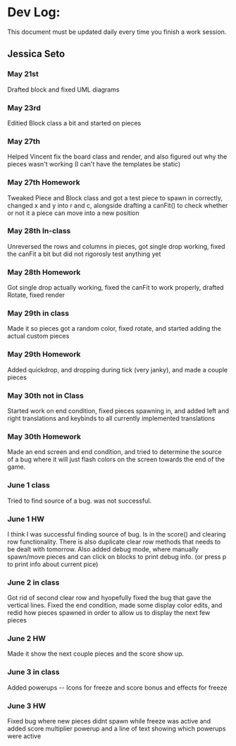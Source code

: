 # Dev Log:

This document must be updated daily every time you finish a work session.

## Jessica Seto

### May 21st
Drafted block and fixed UML diagrams

### May 23rd
Editied Block class a bit and started on pieces

### May 27th
Helped Vincent fix the board class and render, and also figured out why the pieces wasn't working (I can't have the templates be static)

### May 27th Homework
Tweaked Piece and Block class and got a test piece to spawn in correctly, changed x and y into r and c, alongside drafting a canFit() to check whether or not it a piece can move into a new position

### May 28th In-class
Unreversed the rows and columns in pieces, got single drop working, fixed the canFit a bit but did not rigorosly test anything yet

### May 28th Homework
Got single drop actually working, fixed the canFit to work properly, drafted Rotate, fixed render

### May 29th in class
Made it so pieces got a random color, fixed rotate, and started adding the actual custom pieces

### May 29th Homework
Added quickdrop, and dropping during tick (very janky), and made a couple pieces

### May 30th not in Class
Started work on end condition, fixed pieces spawning in, and added left and right translations and keybinds to all currently implemented translations

### May 30th Homework
Made an end screen and end condition, and tried to determine the source of a bug where it will just flash colors on the screen towards the end of the game.

### June 1 class
Tried to find source of a bug. was not successful.

### June 1 HW
I think I was successful finding source of bug. Is in the score() and clearing row functionality. There is also duplicate clear row methods that needs to be dealt with tomorrow. Also added debug mode, where manually spawn/move pieces and can click on blocks to print debug info. (or press p to print info about current pice)

### June 2 in class
Got rid of second clear row and hyopefully fixed the bug that gave the vertical lines. Fixed the end condition, made some display color edits, and redid how pieces spawned in order to allow us to display the next few pieces

### June 2 HW
Made it show the next couple pieces and the score show up. 

### June 3 in class
Added powerups -- Icons for freeze and score bonus and effects for freeze

### June 3 HW
Fixed bug where new pieces didnt spawn while freeze was active and added score multiplier powerup and a line of text showing which powerups were active
